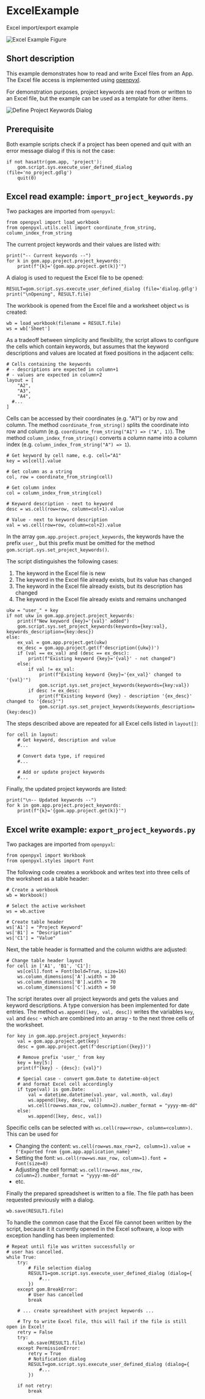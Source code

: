 # ExcelExample

Excel import/export example

![Excel Example Figure](excel_example.png)

## Short description

This example demonstrates how to read and write Excel files from an App. The Excel file access is implemented using [openpyxl](https://pypi.org/project/openpyxl/). 

For demonstration purposes, project keywords are read from or written to an Excel file, but the example can be used as a template for other items.

![Define Project Keywords Dialog](define_project_keywords.png)

## Prerequisite

Both example scripts check if a project has been opened and quit with an error message dialog if this is not the case:

```{code-block} python
if not hasattr(gom.app, 'project'):
    gom.script.sys.execute_user_defined_dialog (file='no_project.gdlg')
    quit(0)
```

## Excel read example: `import_project_keywords.py`

Two packages are imported from `openpyxl`:

```{code-block} python
from openpyxl import load_workbook
from openpyxl.utils.cell import coordinate_from_string, column_index_from_string
```

The current project keywords and their values are listed with:

```{code-block} python
print("-- Current keywords --")
for k in gom.app.project.project_keywords:
	print(f"{k}='{gom.app.project.get(k)}'")
```

A dialog is used to request the Excel file to be opened:

```{code-block} python
RESULT=gom.script.sys.execute_user_defined_dialog (file='dialog.gdlg')
print("\nOpening", RESULT.file)
```

The workbook is opened from the Excel file and a worksheet object `ws` is created:

```{code-block} python
wb = load_workbook(filename = RESULT.file)
ws = wb['Sheet']
```

As a tradeoff between simplicity and flexibility, the script allows to configure the cells which contain keywords, but assumes that the keyword descriptions and values are located at fixed positions in the adjacent cells:

```{code-block} python
# Cells containing the keywords
# - descriptions are expected in column+1
# - values are expected in column+2
layout = [
	"A2",
	"A3",
	"A4",
  #...
]
```

Cells can be accessed by their coordinates (e.g. "A1") or by row and column. The method `coordinate_from_string()` splits the coordinate into row and column (e.g. `coordinate_from_string("A1") => ("A", 1)`). The method `column_index_from_string()` converts a column name into 
a column index (e.g. `column_index_from_string("A") => 1`).

```{code-block} python
# Get keyword by cell name, e.g. cell="A1"
key = ws[cell].value

# Get column as a string
col, row = coordinate_from_string(cell)

# Get column index
col = column_index_from_string(col)

# Keyword description - next to keyword
desc = ws.cell(row=row, column=col+1).value

# Value - next to keyword description
val = ws.cell(row=row, column=col+2).value
``` 

In the array `gom.app.project.project_keywords`, the keywords have the prefix `user_`, but this prefix must be omitted for the method `gom.script.sys.set_project_keywords()`.

The script distinguishes the following cases:
1. The keyword in the Excel file is new
2. The keyword in the Excel file already exists, but its value has changed
3. The keyword in the Excel file already exists, but its description has changed
4. The keyword in the Excel file already exists and remains unchanged

```{code-block} python
ukw = "user_" + key
if not ukw in gom.app.project.project_keywords:
    print(f"New keyword {key}='{val}' added")
    gom.script.sys.set_project_keywords(keywords={key:val}, keywords_description={key:desc})
else:
    ex_val = gom.app.project.get(ukw)
    ex_desc = gom.app.project.get(f'description({ukw})')
    if (val == ex_val) and (desc == ex_desc):
        print(f"Existing keyword {key}='{val}' - not changed")
    else:
        if val != ex_val:
            print(f"Existing keyword {key}='{ex_val}' changed to '{val}'")
            gom.script.sys.set_project_keywords(keywords={key:val})
        if desc != ex_desc:
            print(f"Existing keyword {key} - description '{ex_desc}' changed to '{desc}'")
            gom.script.sys.set_project_keywords(keywords_description={key:desc})
```			

The steps described above are repeated for all Excel cells listed in `layout[]`:

```{code-block} python
for cell in layout:
    # Get keyword, description and value
    #...
    
    # Convert data type, if required
    #...
    
    # Add or update project keywords
    #... 
```

Finally, the updated project keywords are listed:

```{code-block} python
print("\n-- Updated keywords --")
for k in gom.app.project.project_keywords:
    print(f"{k}='{gom.app.project.get(k)}'")
```

## Excel write example: `export_project_keywords.py`

Two packages are imported from `openpyxl`:

```{code-block} python
from openpyxl import Workbook
from openpyxl.styles import Font
```

The following code creates a workbook and writes text into three cells of the worksheet as a table header:

```{code-block} python
# Create a workbook
wb = Workbook()
	
# Select the active worksheet
ws = wb.active
	
# Create table header
ws['A1'] = "Project Keyword"
ws['B1'] = "Description"
ws['C1'] = "Value"
```

Next, the table header is formatted and the column widths are adjusted:

```{code-block} python
# Change table header layout
for cell in ['A1', 'B1', 'C1']:
    ws[cell].font = Font(bold=True, size=16) 
    ws.column_dimensions['A'].width = 30
    ws.column_dimensions['B'].width = 70
    ws.column_dimensions['C'].width = 50
```

The script iterates over all project keywords and gets the values and keyword descriptions. A type conversion has been implemented for date entries. The method `ws.append([key, val, desc])` writes the variables `key`, `val` and `desc` - which are combined into an array - to the next three cells of the worksheet.

```{code-block} python
for key in gom.app.project.project_keywords:
    val = gom.app.project.get(key)
    desc = gom.app.project.get(f'description({key})')

    # Remove prefix 'user_' from key
    key = key[5:]
    print(f"{key} - {desc}: {val}")
		
    # Special case - convert gom.Date to datetime-object
    # and format Excel cell accordingly 
    if type(val) is gom.Date:
        val = datetime.datetime(val.year, val.month, val.day)
        ws.append([key, desc, val])
        ws.cell(row=ws.max_row, column=2).number_format = "yyyy-mm-dd"
    else:
        ws.append([key, desc, val])
```

Specific cells can be selected with `ws.cell(row=<row>, column=<column>)`. This can be used for
* Changing the content: `ws.cell(row=ws.max_row+2, column=1).value = f'Exported from {gom.app.application_name}'`
* Setting the font: `ws.cell(row=ws.max_row, column=1).font = Font(size=8)`
* Adjusting the cell format: `ws.cell(row=ws.max_row, column=2).number_format = "yyyy-mm-dd"`
* etc.

Finally the prepared spreadsheet is written to a file. The file path has been requested previously with a dialog.  

```{code-block} python
wb.save(RESULT1.file)
```

To handle the common case that the Excel file cannot been written by the script, because it it currently opened in the Excel software, a loop with exception handling has been implemented:

```{code-block} python
# Repeat until file was written successfully or
# user has cancelled.
while True:
    try:
        # File selection dialog
        RESULT1=gom.script.sys.execute_user_defined_dialog (dialog={
            #...
        })
    except gom.BreakError:
        # User has cancelled
        break

    # ... create spreadsheet with project keywords ...
    
    # Try to write Excel file, this will fail if the file is still open in Excel!
    retry = False
    try:
        wb.save(RESULT1.file)
    except PermissionError:
        retry = True
        # Notification dialog
        RESULT=gom.script.sys.execute_user_defined_dialog (dialog={
            #...
        })

    if not retry:
        break
```
